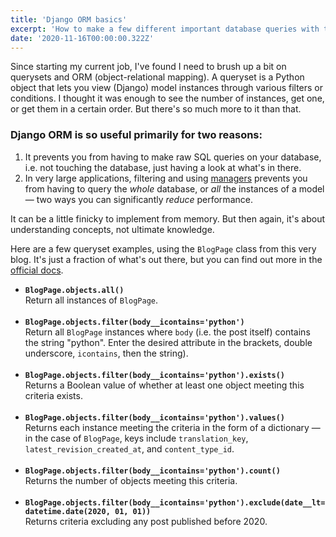 ```yaml
---
title: 'Django ORM basics'
excerpt: 'How to make a few different important database queries with the Django ORM.'
date: '2020-11-16T00:00:00.322Z'
---
```


<p data-block-key=\"uz234\">Since starting my current job, I&#x27;ve found I need to brush up a bit on querysets and ORM (object-relational mapping). A queryset is a Python object that lets you view (Django) model instances through various filters or conditions. I thought it was enough to see the number of instances, get one, or get them in a certain order. But there&#x27;s so much more to it than that.</p><h3 data-block-key=\"1woyp\">Django ORM is so useful primarily for two reasons:</h3><ol><li data-block-key=\"lj7km\">It prevents you from having to make raw SQL queries on your database, i.e. not touching the database, just having a look at what&#x27;s in there.</li><li data-block-key=\"k4z0n\">In very large applications, filtering and using <a href=\"https://docs.djangoproject.com/en/3.1/topics/db/managers/\">managers</a> prevents you from having to query the <i>whole</i> database, or <i>all</i> the instances of a model — two ways you can significantly <i>reduce</i> performance.</li></ol><p data-block-key=\"c6lqx\"></p><p data-block-key=\"1code\">It can be a little finicky to implement from memory. But then again, it&#x27;s about understanding concepts, not ultimate knowledge.</p><p data-block-key=\"3vo5b\">Here are a few queryset examples, using the <code>BlogPage</code> class from this very blog. It&#x27;s just a fraction of what&#x27;s out there, but you can find out more in the <a href=\"https://docs.djangoproject.com/en/3.1/ref/models/querysets/\">official docs</a>.</p><ul><li data-block-key=\"x1707\"><b><code>BlogPage.objects.all()</code></b><br/>Return all instances of <code>BlogPage</code>.<br/><br/></li><li data-block-key=\"gl6c9\"><b><code>BlogPage.objects.filter(body__icontains=&#x27;python&#x27;)</code></b><br/>Return all <code>BlogPage</code> instances where <code>body</code> (i.e. the post itself) contains the string &quot;python&quot;. Enter the desired attribute in the brackets, double underscore, <code>icontains</code>, then the string).<br/><br/></li><li data-block-key=\"n95ep\"><b><code>BlogPage.objects.filter(body__icontains=&#x27;python&#x27;).exists()</code></b><br/>Returns a Boolean value of whether at least one object meeting this criteria exists.<br/><br/></li><li data-block-key=\"u8ult\"><b><code>BlogPage.objects.filter(body__icontains=&#x27;python&#x27;).values()</code></b><code><br/></code>Returns each instance meeting the criteria in the form of a dictionary — in the case of <code>BlogPage</code>, keys include <code>translation_key</code>, <code>latest_revision_created_at</code>, and <code>content_type_id</code>.<br/><br/></li><li data-block-key=\"kb64y\"><b><code>BlogPage.objects.filter(body__icontains=&#x27;python&#x27;).count()<br/></code></b>Returns the number of objects meeting this criteria.<br/><br/></li><li data-block-key=\"ude0g\"><b><code>BlogPage.objects.filter(body__icontains=&#x27;python&#x27;).exclude(date__lt=datetime.date(2020, 01, 01))<br/></code></b>Returns criteria excluding any post published before 2020.</li></ul><p data-block-key=\"emzru\"></p>